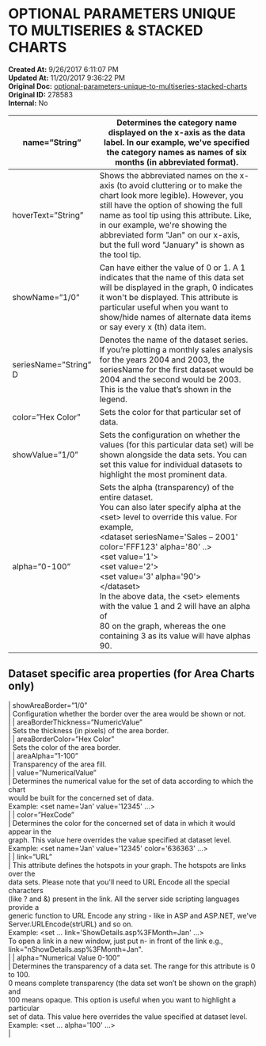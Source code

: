 # OPTIONAL PARAMETERS UNIQUE TO MULTISERIES & STACKED CHARTS

**Created At:** 9/26/2017 6:11:07 PM  
**Updated At:** 11/20/2017 9:36:22 PM  
**Original Doc:** [optional-parameters-unique-to-multiseries-stacked-charts](https://docs.zumasys.com/36577-mv-dashboard/optional-parameters-unique-to-multiseries-stacked-charts)  
**Original ID:** 278583  
**Internal:** No  



| name=”String”<br> | Determines the category name displayed on the x-axis as the data label. In our example, we've specified the category names as names of six months (in abbreviated format).<br> |
| --- | --- |
| hoverText=”String”<br> | Shows the abbreviated names on the x-axis (to avoid cluttering or to make the chart look more legible). However, you still have the option of showing the full name as tool tip using this attribute. Like, in our example, we're showing the abbreviated form "Jan" on our x-axis, but the full word "January" is shown as the tool tip.<br> |
| showName=”1/0”<br> | Can have either the value of 0 or 1. A 1 indicates that the name of this data set will be displayed in the graph, 0 indicates it won't be displayed. This attribute is particular useful when you want to show/hide names of alternate data items or say every x (th) data item.<br> |
| seriesName=”String” D<br> | Denotes the name of the dataset series. If you’re plotting a monthly sales analysis for the years 2004 and 2003, the seriesName for the first dataset would be 2004 and the second would be 2003. This is the value that’s shown in the legend.<br> |
| color=”Hex Color”<br> | Sets the color for that particular set of data.<br> |
| showValue=”1/0”<br> | Sets the configuration on whether the values (for this particular data set) will be shown alongside the data sets. You can set this value for individual datasets to highlight the most prominent data.<br> |
| alpha=”0-100”<br> | Sets the alpha (transparency) of the entire dataset.<br>You can also later specify alpha at the &lt;set&gt; level to override this value. For example,<br>&lt;dataset seriesName='Sales – 2001' color='FFF123' alpha='80' ..&gt;<br>&lt;set value='1'&gt;<br>&lt;set value='2'&gt;<br>&lt;set value='3' alpha='90'&gt;<br>&lt;/dataset&gt;<br>In the above data, the &lt;set&gt; elements with the value 1 and 2 will have an alpha of<br>80 on the graph, whereas the one containing 3 as its value will have alphas 90.<br> |


## Dataset specific area properties (for Area Charts only)


| showAreaBorder=”1/0”<br> | Configuration whether the border over the area would be shown or not.<br> |
| areaBorderThickness=”NumericValue”<br> | Sets the thickness (in pixels) of the area border.<br> |
| areaBorderColor=”Hex Color”<br> | Sets the color of the area border.<br> |
| areaAlpha=”1-100”<br> | Transparency of the area fill.<br> |
| value=”NumericalValue”<br> | Determines the numerical value for the set of data according to which the chart<br>would be built for the concerned set of data.<br>Example: &lt;set name='Jan' value='12345' ...&gt;<br> |
| color=”HexCode”<br> | Determines the color for the concerned set of data in which it would appear in the<br>graph. This value here overrides the value specified at dataset level.<br>Example: &lt;set name='Jan' value='12345' color='636363' ...&gt;<br> |
| link=”URL”<br> | This attribute defines the hotspots in your graph. The hotspots are links over the<br>data sets. Please note that you'll need to URL Encode all the special characters<br>(like ? and &) present in the link. All the server side scripting languages provide a<br>generic function to URL Encode any string - like in ASP and ASP.NET, we've<br>Server.URLEncode(strURL) and so on.<br>Example: &lt;set … link='ShowDetails.asp%3FMonth=Jan' ...&gt;<br>To open a link in a new window, just put n- in front of the link e.g., link="nShowDetails.asp%3FMonth=Jan".<br> |
| alpha=”Numerical Value 0-100”<br> | Determines the transparency of a data set. The range for this attribute is 0 to 100.<br>0 means complete transparency (the data set won’t be shown on the graph) and<br>100 means opaque. This option is useful when you want to highlight a particular<br>set of data. This value here overrides the value specified at dataset level.<br>Example: &lt;set ... alpha='100' ...&gt;<br> |

